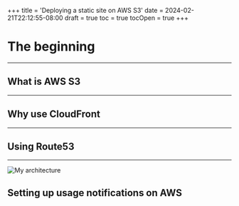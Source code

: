 +++
title = 'Deploying a static site on AWS S3'
date = 2024-02-21T22:12:55-08:00
draft = true
toc = true
tocOpen = true
+++

# The beginning


***

## What is AWS S3


***

## Why use CloudFront

***

## Using Route53

***

![My architecture](/posts/images/architecture_static_site.png "My architecture")


## Setting up usage notifications on AWS
